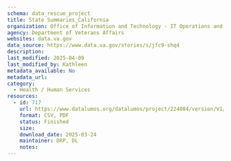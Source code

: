 ```yaml
---
schema: data_rescue_project 
title: State Summaries_California
organization: Office of Information and Technology - IT Operations and Services (ITOPS)
agency: Department of Veterans Affairs
websites: data.va.gov
data_source: https://www.data.va.gov/stories/s/jfc9-shq4
description: 
last_modified: 2025-04-09
last_modified_by: Kathleen
metadata_available: No
metadata_url: 
category:
  - Health / Human Services
resources:
  - id: 717
    url: https://www.datalumos.org/datalumos/project/224084/version/V1/view
    format: CSV, PDF
    status: Finished
    size: 
    download_date: 2025-03-24
    maintainer: DRP, DL
    notes: 
---
```

